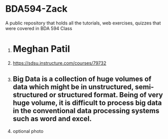 # BDA594-Zack
A public repository that holds all the tutorials, web exercises, quizzes that were covered in BDA 594 Class

1. # Meghan Patil
2. https://sdsu.instructure.com/courses/79732 
3. ## Big Data is a collection of huge volumes of data which might be in unstructured, semi-structured or structured format. Being of very huge volume, it is difficult to process big data in the conventional data processing systems such as word and excel.
4. optional photo
